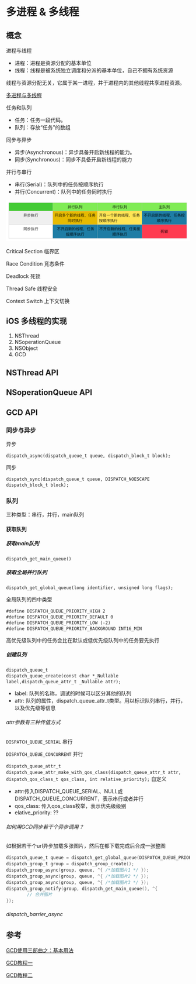 # 多进程 & 多线程

## 概念

进程与线程

- 进程：进程是资源分配的基本单位
- 线程：线程是被系统独立调度和分派的基本单位，自己不拥有系统资源

线程与资源分配无关，它属于某一进程，并于进程内的其他线程共享进程资源。

[多进程与多线程](../计算机/进程线程.pdf)

任务和队列

- 任务：任务一段代码。
- 队列：存放“任务”的数组

同步与异步

- 异步(Asynchronous)：异步具备开启新线程的能力。
- 同步(Synchronous)：同步不具备开启新线程的能力

并行与串行

- 串行(Serial)：队列中的任务按顺序执行
- 并行(Concurrent)：队列中的任务同时执行

![串行并行异步同步](../Sources/1477828129712413.png)

Critical Section 临界区

Race Condition 竞态条件

Deadlock 死锁

Thread Safe 线程安全

Context Switch 上下文切换

## iOS 多线程的实现

1. NSThread
2. NSoperationQueue
3. NSObject
4. GCD

## NSThread API

## NSoperationQueue API

## GCD API

### 同步与异步

异步

    dispatch_async(dispatch_queue_t queue, dispatch_block_t block);

同步

    dispatch_sync(dispatch_queue_t queue, DISPATCH_NOESCAPE dispatch_block_t block);

### 队列

三种类型：串行，并行，main队列

#### 获取队列

##### 获取main队列

    dispatch_get_main_queue()

##### 获取全局并行队列

    dispatch_get_global_queue(long identifier, unsigned long flags);

全局队列的四中类型

    #define DISPATCH_QUEUE_PRIORITY_HIGH 2
    #define DISPATCH_QUEUE_PRIORITY_DEFAULT 0
    #define DISPATCH_QUEUE_PRIORITY_LOW (-2)
    #define DISPATCH_QUEUE_PRIORITY_BACKGROUND INT16_MIN

高优先级队列中的任务会比在默认或低优先级队列中的任务要先执行

##### 创建队列

    dispatch_queue_t
    dispatch_queue_create(const char *_Nullable label,dispatch_queue_attr_t _Nullable attr);

- label: 队列的名称，调试的时候可以区分其他的队列
- attr: 队列的属性，dispatch_queue_attr_t类型。用以标识队列串行，并行，以及优先级等信息

###### attr参数有三种传值方式

`DISPATCH_QUEUE_SERIAL` 串行

`DISPATCH_QUEUE_CONCURRENT` 并行

`dispatch_queue_attr_t dispatch_queue_attr_make_with_qos_class(dispatch_queue_attr_t attr, dispatch_qos_class_t qos_class, int relative_priority);` 自定义

- attr:传入DISPATCH_QUEUE_SERIAL、NULL或DISPATCH_QUEUE_CONCURRENT，表示串行或者并行
- qos_class: 传入qos_class枚举，表示优先级级别
- elative_priority: ??

###### 如何用GCD同步若干个异步调用？

如根据若干个url异步加载多张图片，然后在都下载完成后合成一张整图

```Objective-C
dispatch_queue_t queue = dispatch_get_global_queue(DISPATCH_QUEUE_PRIORITY_DEFAULT, 0);
dispatch_group_t group = dispatch_group_create();
dispatch_group_async(group, queue, ^{ /*加载图片1 */ });
dispatch_group_async(group, queue, ^{ /*加载图片2 */ });
dispatch_group_async(group, queue, ^{ /*加载图片3 */ });
dispatch_group_notify(group, dispatch_get_main_queue(), ^{
        // 合并图片
});
```

###### dispatch_barrier_async

## 参考

[GCD使用三部曲之：基本用法](http://www.cocoachina.com/ios/20170510/19232.html)

[GCD教程一](https://github.com/nixzhu/dev-blog/blob/master/2014-04-19-grand-central-dispatch-in-depth-part-1.md)

[GCD教程二](https://github.com/nixzhu/dev-blog/blob/master/2014-05-14-grand-central-dispatch-in-depth-part-2.md)

